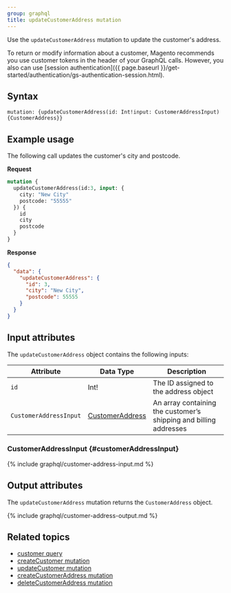 ```yaml
---
group: graphql
title: updateCustomerAddress mutation
---
```


Use the `updateCustomerAddress` mutation to update the customer's address.

To return or modify information about a customer, Magento recommends you use customer tokens in the header of your GraphQL calls. However, you also can use [session authentication]({{ page.baseurl }}/get-started/authentication/gs-authentication-session.html).

## Syntax

`mutation: {updateCustomerAddress(id: Int!input: CustomerAddressInput) {CustomerAddress}}`

## Example usage

The following call updates the customer's city and postcode.

**Request**

```graphql
mutation {
  updateCustomerAddress(id:3, input: {
    city: "New City"
    postcode: "55555"
  }) {
    id
    city
    postcode
  }
}
```

**Response**

```json
{
  "data": {
    "updateCustomerAddress": {
      "id": 3,
      "city": "New City",
      "postcode": 55555
    }
  }
}
```

## Input attributes

The `updateCustomerAddress` object contains the following inputs:

Attribute |  Data Type | Description
--- | --- | ---
`id` | Int! | The ID assigned to the address object
`CustomerAddressInput` | [CustomerAddress](#customerAddressInput)| An array containing the customer’s shipping and billing addresses

### CustomerAddressInput {#customerAddressInput}

{% include graphql/customer-address-input.md %}

## Output attributes

The `updateCustomerAddress` mutation returns the `CustomerAddress` object.

{% include graphql/customer-address-output.md %}

## Related topics

* [customer query]({{page.baseurl}}/graphql/queries/customer.html)
* [createCustomer mutation]({{page.baseurl}}/graphql/mutations/create-customer.html)
* [updateCustomer mutation]({{page.baseurl}}/graphql/mutations/update-customer.html)
* [createCustomerAddress mutation]({{page.baseurl}}/graphql/mutations/create-customer-address.html)
* [deleteCustomerAddress mutation]({{page.baseurl}}/graphql/mutations/delete-customer-address.html)
